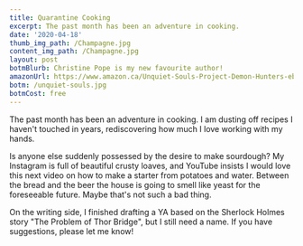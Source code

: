 ```yaml
---
title: Quarantine Cooking
excerpt: The past month has been an adventure in cooking.
date: '2020-04-18'
thumb_img_path: /Champagne.jpg
content_img_path: /Champagne.jpg
layout: post
botmBlurb: Christine Pope is my new favourite author!
amazonUrl: https://www.amazon.ca/Unquiet-Souls-Project-Demon-Hunters-ebook/dp/B07NPDYTYS/ref=sr_1_1?keywords=unquiet+souls&qid=1587255416&sr=8-1
botm: /unquiet-souls.jpg
botmCost: free
---
```


The past month has been an adventure in cooking. I am dusting off recipes I haven't touched in years, rediscovering how much I love working with my hands.

Is anyone else suddenly possessed by the desire to make sourdough? My Instagram is full of beautiful crusty loaves, and YouTube insists I would love this next video on how to make a starter from potatoes and water. Between the bread and the beer the house is going to smell like yeast for the foreseeable future. Maybe that's not such a bad thing.

On the writing side, I finished drafting a YA based on the Sherlock Holmes story "The Problem of Thor Bridge", but I still need a name. If you have suggestions, please let me know!